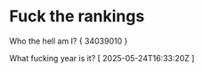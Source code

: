 # Fuck the rankings

Who the hell am I?
{ 34039010 }

What fucking year is it?
[ 2025-05-24T16:33:20Z ]
